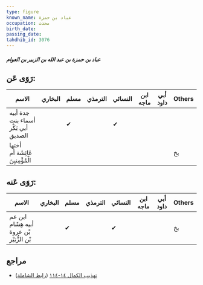 ```yaml
---
type: figure
known_name: عباد بن حمزة
occupation: محدث
birth_date:
passing_date:
tahdhib_id: 3076
---
```

##### عباد بن حمزة بن عبد الله بن الزبير بن العوام

## رَوَى عَن:
| الاسم                               | البخاري | مسلم | الترمذي | النسائي | ابن ماجه | أبي داود | Others |
| ----------------------------------- | ------- | ---- | ------- | ------- | -------- | -------- | ------ |
| جدة أبيه أسماء بنت أبي بَكْر الصديق |         | ✔    |         | ✔       |          |          |        |
| أختها عَائِشَة أم الْمُؤْمِنيِنَ    |         |      |         |         |          |          | بخ     |
## رَوَى عَنه:
| الاسم                                      | البخاري | مسلم | الترمذي | النسائي | ابن ماجه | أبي داود | Others |
| ------------------------------------------ | ------- | ---- | ------- | ------- | -------- | -------- | ------ |
| ابن عم أبيه هِشَام بْن عروة بْن الزُّبَيْر |         | ✔    |         | ✔       |          |          | بخ     |
## مراجع
- [تهذيب الكمال ١٤-١١٤](obsidian://open?vault=Tahdhib-al-Kamal&file=Figures/٣٠٧٦-عباد%20بن%20حمزة%20بن%20عبد%20الله%20بن%20الزبير%20بن%20العوام) ([رابط الشاملة](https://shamela.ws/book/3722/7042))
